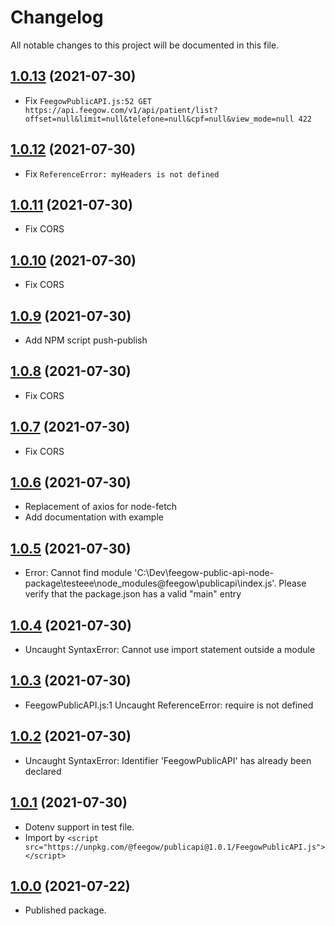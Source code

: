 # Changelog

All notable changes to this project will be documented in this file.

## [1.0.13](https://github.com/feegow/feegow-public-api-node-package/compare/v1.0.12...v1.0.13) (2021-07-30)

- Fix `FeegowPublicAPI.js:52 GET https://api.feegow.com/v1/api/patient/list?offset=null&limit=null&telefone=null&cpf=null&view_mode=null 422`

## [1.0.12](https://github.com/feegow/feegow-public-api-node-package/compare/v1.0.11...v1.0.12) (2021-07-30)

- Fix `ReferenceError: myHeaders is not defined`

## [1.0.11](https://github.com/feegow/feegow-public-api-node-package/compare/v1.0.10...v1.0.11) (2021-07-30)

- Fix CORS

## [1.0.10](https://github.com/feegow/feegow-public-api-node-package/compare/v1.0.9...v1.0.10) (2021-07-30)

- Fix CORS

## [1.0.9](https://github.com/feegow/feegow-public-api-node-package/compare/v1.0.8...v1.0.9) (2021-07-30)

- Add NPM script push-publish

## [1.0.8](https://github.com/feegow/feegow-public-api-node-package/compare/v1.0.7...v1.0.8) (2021-07-30)

- Fix CORS

## [1.0.7](https://github.com/feegow/feegow-public-api-node-package/compare/v1.0.6...v1.0.7) (2021-07-30)

- Fix CORS

## [1.0.6](https://github.com/feegow/feegow-public-api-node-package/compare/v1.0.5...v1.0.6) (2021-07-30)

- Replacement of axios for node-fetch
- Add documentation with example

## [1.0.5](https://github.com/feegow/feegow-public-api-node-package/compare/v1.0.4...v1.0.5) (2021-07-30)

- Error: Cannot find module 'C:\Dev\feegow-public-api-node-package\testeee\node_modules\@feegow\publicapi\index.js'. Please verify that the package.json has a valid "main" entry

## [1.0.4](https://github.com/feegow/feegow-public-api-node-package/compare/v1.0.3...v1.0.4) (2021-07-30)

- Uncaught SyntaxError: Cannot use import statement outside a module

## [1.0.3](https://github.com/feegow/feegow-public-api-node-package/compare/v1.0.2...v1.0.3) (2021-07-30)

- FeegowPublicAPI.js:1 Uncaught ReferenceError: require is not defined

## [1.0.2](https://github.com/feegow/feegow-public-api-node-package/compare/v1.0.1...v1.0.2) (2021-07-30)

- Uncaught SyntaxError: Identifier 'FeegowPublicAPI' has already been declared

## [1.0.1](https://github.com/feegow/feegow-public-api-node-package/compare/v1.0.0...v1.0.1) (2021-07-30)

- Dotenv support in test file.
- Import by `<script src="https://unpkg.com/@feegow/publicapi@1.0.1/FeegowPublicAPI.js"></script>`

## [1.0.0](https://github.com/feegow/feegow-public-api-node-package/tree/1.0.0) (2021-07-22)

- Published package.